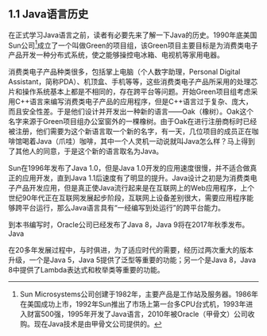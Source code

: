 ## 1.1 Java语言历史

在正式学习Java语言之前，读者有必要先来了解一下Java的历史。1990年底美国Sun公司[^1]成立了一个叫做Green的项目组，该Green项目主要目标是为消费类电子产品开发一种分布式系统，使之能够操控电冰箱、电视机等家用电器。

消费类电子产品种类很多，包括掌上电脑（个人数字助理，Personal Digital Assistant，简称PDA）、机顶盒、手机等等，这些消费类电子产品所采用的处理芯片和操作系统基本上都是不相同的，存在跨平台等问题。开始Green项目组考虑采用C++语言来编写消费类电子产品的应用程序，但是C++语言过于复杂、庞大，而且安全性差。于是他们设计并开发出一种新的语言——Oak（橡树）。Oak这个名字来源于Green项目组办公室窗外的一棵橡树。由于Oak在进行注册商标时已经被注册，他们需要为这个新语言取一个新的名字，有一天，几位项目的成员正在咖啡馆喝着Java（爪哇）咖啡，其中一个人灵机一动说就叫Java怎么样？马上得到了其他人的同意，于是这个新的语言取名为Java。

Sun在1996年发布了Java 1.0，但是Java 1.0开发的应用速度很慢，并不适合做真正的应用开发，直到Java 1.1后速度有了明显的提升。Java设计之初是为消费类电子产品开发应用，但是真正使Java流行起来是在互联网上的Web应用程序，上个世纪90年代正在互联网发展起步阶段，互联网上设备差别很大，需要应用程序能够跨平台运行，那么Java语言具有“一经编写到处运行”的跨平台能力。

到本书编写时，Oracle公司已经发布了Java 8，Java 9将在2017年秋季发布。Java

在20多年发展过程中，与时俱进，为了适应时代的需要，经历过两次重大的版本升级，一个是Java 5，Java 5提供了泛型等重要的功能；另一个是Java 8，Java 8中提供了Lambda表达式和枚举类等重要的功能。

[^1]: Sun Microsystems公司创建于1982年，主要产品是工作站及服务器。1986年在美国成功上市，1992年Sun推出了市场上第一台多CPU台式机，1993年进入财富500强，1995年开发了Java语言，2010年被Oracle（甲骨文）公司收购。现在Java技术是由甲骨文公司提供的。